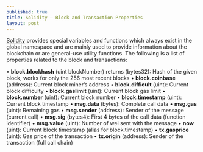 ```yaml
---
published: true
title: Solidity – Block and Transaction Properties
layout: post
---
```


[Solidity] provides special variables and functions which always exist in the global namespace and are mainly used to provide information about the blockchain or are general-use utility functions. The following is a list of properties related to the block and transactions:


•	 **block.blockhash** (uint blockNumber) returns (bytes32): Hash of the given block, works for only the 256 most recent blocks
•	 **block.coinbase** (address): Current block miner’s address
•	 **block.difficult** (uint): Current block difficulty
•	 **block.gaslimit** (uint): Current block gas limit
•	 **block.number** (uint): Current block number
•	 **block.timestamp** (uint): Current block timestamp
•	 **msg.data** (bytes): Complete call data
•	 **msg.gas** (uint): Remaining gas
•	 **msg.sender** (address): Sender of the message (current call)
•	 **msg.sig** (bytes4): First 4 bytes of the call data (function identifier)
•	 **msg.value** (uint): Number of wei sent with the message
•	 **now** (uint): Current block timestamp (alias for block.timestamp)
•	 **tx.gasprice** (uint): Gas price of the transaction
•	 **tx.origin** (address): Sender of the transaction (full call chain)


[Solidity]: http://solidity.readthedocs.io